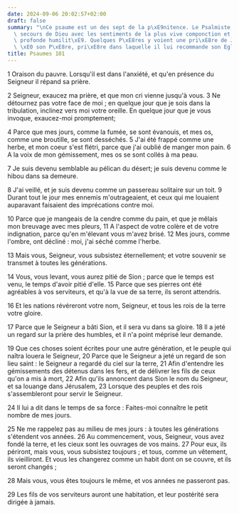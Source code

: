 ```yaml
---
date: 2024-09-06 20:02:57+02:00
draft: false
summary: "\nCe psaume est un des sept de la p\xE9nitence. Le Psalmiste y implore le\
  \ secours de Dieu avec les sentiments de la plus vive componction et de la plus\
  \ profonde humilit\xE9. Quelques P\xE8res y voient une pri\xE8re de J\xE9sus-Christ\
  \ \xE0 son P\xE8re, pri\xE8re dans laquelle il lui recommande son Eglise.\n"
title: Psaumes 101
---
```





1 Oraison du pauvre. Lorsqu'il est dans l'anxiété, et qu'en présence du Seigneur il répand sa prière.

2 Seigneur, exaucez ma prière, et que mon cri vienne jusqu'à vous. 3 Ne détournez pas votre face de moi ; en quelque jour que je sois dans la tribulation, inclinez vers moi votre oreille. En quelque jour que je vous invoque, exaucez-moi promptement;

4 Parce que mes jours, comme la fumée, se sont évanouis, et mes os, comme une broutille, se sont desséchés. 5 J'ai été frappé comme une herbe, et mon coeur s'est flétri, parce que j'ai oublié de manger mon pain. 6 A la voix de mon gémissement, mes os se sont collés à ma peau.

7 Je suis devenu semblable au pélican du désert; je suis devenu comme le hibou dans sa demeure.

8 J'ai veillé, et je suis devenu comme un passereau solitaire sur un toit. 9 Durant tout le jour mes ennemis m'outrageaient, et ceux qui me louaient auparavant faisaient des imprécations contre moi.

10 Parce que je mangeais de la cendre comme du pain, et que je mêlais mon breuvage avec mes pleurs, 11 A l'aspect de votre colère et de votre indignation, parce qu'en m'élevant vous m'avez brisé. 12 Mes jours, comme l'ombre, ont décliné : moi, j'ai séché comme l'herbe.

13 Mais vous, Seigneur, vous subsistez éternellement; et votre souvenir se transmet à toutes les générations.

14 Vous, vous levant, vous aurez pitié de Sion ; parce que le temps est venu, le temps d'avoir pitié d'elle. 15 Parce que ses pierres ont été agréables à vos serviteurs, et qu'à la vue de sa terre, ils seront attendris.

16 Et les nations révéreront votre nom, Seigneur, et tous les rois de la terre votre gloire.

17 Parce que le Seigneur a bâti Sion, et il sera vu dans sa gloire. 18 Il a jeté un regard sur la prière des humbles, et il n'a point méprisé leur demande.

19 Que ces choses soient écrites pour une autre génération, et le peuple qui naîtra louera le Seigneur, 20 Parce que le Seigneur a jeté un regard de son lieu saint : le Seigneur a regardé du ciel sur la terre, 21 Afin d'entendre les gémissements des détenus dans les fers, et de délivrer les fils de ceux qu'on a mis à mort, 22 Afin qu'ils annoncent dans Sion le nom du Seigneur, et sa louange dans Jérusalem, 23 Lorsque des peuples et des rois s'assembleront pour servir le Seigneur.

24 Il lui a dit dans le temps de sa force : Faites-moi connaître le petit nombre de mes jours.

25 Ne me rappelez pas au milieu de mes jours : à toutes les générations s'étendent vos années. 26 Au commencement, vous, Seigneur, vous avez fondé la terre, et les cieux sont les ouvrages de vos mains. 27 Pour eux, ils périront, mais vous, vous subsistez toujours ; et tous, comme un vêtement, ils vieilliront. Et vous les changerez comme un habit dont on se couvre, et ils seront changés ;

28 Mais vous, vous êtes toujours le même, et vos années ne passeront pas.

29 Les fils de vos serviteurs auront une habitation, et leur postérité sera dirigée à jamais.

